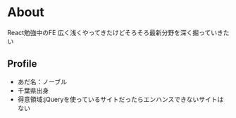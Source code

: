 # About
React勉強中のFE
広く浅くやってきたけどそろそろ最新分野を深く掘っていきたい

## Profile
- あだ名：ノーブル
- 千葉県出身
- 得意領域:jQueryを使っているサイトだったらエンハンスできないサイトはない
